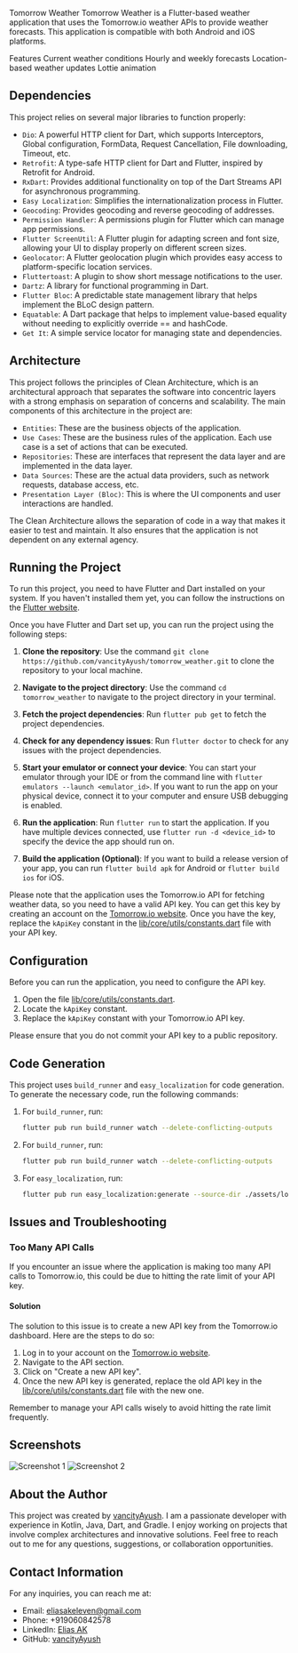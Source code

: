 Tomorrow Weather
Tomorrow Weather is a Flutter-based weather application that uses the Tomorrow.io weather APIs to provide weather forecasts. This application is compatible with both Android and iOS platforms.

Features
Current weather conditions
Hourly and weekly forecasts
Location-based weather updates
Lottie animation

## Dependencies

This project relies on several major libraries to function properly:

- `Dio`: A powerful HTTP client for Dart, which supports Interceptors, Global configuration, FormData, Request Cancellation, File downloading, Timeout, etc.
- `Retrofit`: A type-safe HTTP client for Dart and Flutter, inspired by Retrofit for Android.
- `RxDart`: Provides additional functionality on top of the Dart Streams API for asynchronous programming.
- `Easy Localization`: Simplifies the internationalization process in Flutter.
- `Geocoding`: Provides geocoding and reverse geocoding of addresses.
- `Permission Handler`: A permissions plugin for Flutter which can manage app permissions.
- `Flutter ScreenUtil`: A Flutter plugin for adapting screen and font size, allowing your UI to display properly on different screen sizes.
- `Geolocator`: A Flutter geolocation plugin which provides easy access to platform-specific location services.
- `Fluttertoast`: A plugin to show short message notifications to the user.
- `Dartz`: A library for functional programming in Dart.
- `Flutter Bloc`: A predictable state management library that helps implement the BLoC design pattern.
- `Equatable`: A Dart package that helps to implement value-based equality without needing to explicitly override == and hashCode.
- `Get It`: A simple service locator for managing state and dependencies.

## Architecture

This project follows the principles of Clean Architecture, which is an architectural approach that separates the software into concentric layers with a strong emphasis on separation of concerns and scalability. The main components of this architecture in the project are:

- `Entities`: These are the business objects of the application.
- `Use Cases`: These are the business rules of the application. Each use case is a set of actions that can be executed.
- `Repositories`: These are interfaces that represent the data layer and are implemented in the data layer.
- `Data Sources`: These are the actual data providers, such as network requests, database access, etc.
- `Presentation Layer (Bloc)`: This is where the UI components and user interactions are handled.

The Clean Architecture allows the separation of code in a way that makes it easier to test and maintain. It also ensures that the application is not dependent on any external agency.

## Running the Project

To run this project, you need to have Flutter and Dart installed on your system. If you haven't installed them yet, you can follow the instructions on the [Flutter website](https://flutter.dev/docs/get-started/install).

Once you have Flutter and Dart set up, you can run the project using the following steps:

1. **Clone the repository**: Use the command `git clone https://github.com/vancityAyush/tomorrow_weather.git` to clone the repository to your local machine.

2. **Navigate to the project directory**: Use the command `cd tomorrow_weather` to navigate to the project directory in your terminal.

3. **Fetch the project dependencies**: Run `flutter pub get` to fetch the project dependencies.

4. **Check for any dependency issues**: Run `flutter doctor` to check for any issues with the project dependencies.

5. **Start your emulator or connect your device**: You can start your emulator through your IDE or from the command line with `flutter emulators --launch <emulator_id>`. If you want to run the app on your physical device, connect it to your computer and ensure USB debugging is enabled.

6. **Run the application**: Run `flutter run` to start the application. If you have multiple devices connected, use `flutter run -d <device_id>` to specify the device the app should run on.

7. **Build the application (Optional)**: If you want to build a release version of your app, you can run `flutter build apk` for Android or `flutter build ios` for iOS.

Please note that the application uses the Tomorrow.io API for fetching weather data, so you need to have a valid API key. You can get this key by creating an account on the [Tomorrow.io website](https://www.tomorrow.io/). Once you have the key, replace the `kApiKey` constant in the [lib/core/utils/constants.dart](lib/core/utils/constants.dart) file with your API key.

## Configuration

Before you can run the application, you need to configure the API key.

1. Open the file [lib/core/utils/constants.dart](lib/core/utils/constants.dart).
2. Locate the `kApiKey` constant.
3. Replace the `kApiKey` constant with your Tomorrow.io API key.

Please ensure that you do not commit your API key to a public repository.

## Code Generation

This project uses `build_runner` and `easy_localization` for code generation. To generate the necessary code, run the following commands:
1. For `build_runner`, run:
   ```bash
   flutter pub run build_runner watch --delete-conflicting-outputs
2. For `build_runner`, run:
   ```bash
   flutter pub run build_runner watch --delete-conflicting-outputs
   ```
3. For `easy_localization`, run:
   ```bash
   flutter pub run easy_localization:generate --source-dir ./assets/locales -f keys -O lib/gen -o locale_keys.g.dart
   ```


## Issues and Troubleshooting

### Too Many API Calls

If you encounter an issue where the application is making too many API calls to Tomorrow.io, this could be due to hitting the rate limit of your API key.

#### Solution

The solution to this issue is to create a new API key from the Tomorrow.io dashboard. Here are the steps to do so:

1. Log in to your account on the [Tomorrow.io website](https://www.tomorrow.io/).
2. Navigate to the API section.
3. Click on "Create a new API key".
4. Once the new API key is generated, replace the old API key in the [lib/core/utils/constants.dart](lib/core/utils/constants.dart) file with the new one.

Remember to manage your API calls wisely to avoid hitting the rate limit frequently.

## Screenshots

![Screenshot 1](./screenshots/ss1.jpg)
![Screenshot 2](./screenshots/ss2.jpg)

## About the Author

This project was created by [vancityAyush](https://github.com/vancityAyush). I am a passionate developer with experience in Kotlin, Java, Dart, and Gradle. I enjoy working on projects that involve complex architectures and innovative solutions. Feel free to reach out to me for any questions, suggestions, or collaboration opportunities.

## Contact Information

For any inquiries, you can reach me at:

- Email: eliasakeleven@gmail.com
- Phone: +919060842578
- LinkedIn: [Elias AK](https://www.linkedin.com/in/eliasak11/)
- GitHub: [vancityAyush](https://github.com/vancityAyush)
